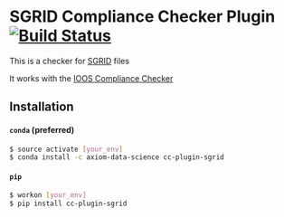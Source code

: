 # SGRID Compliance Checker Plugin [![Build Status](https://travis-ci.org/ioos/cc-plugin-sgrid.svg?branch=master)](https://travis-ci.org/ioos/cc-plugin-sgrid)

This is a checker for [SGRID](https://github.com/sgrid/sgrid) files

It works with the [IOOS Compliance Checker](https://github.com/ioos/compliance-checker)


## Installation


#### `conda` (preferred)

```bash
$ source activate [your_env]
$ conda install -c axiom-data-science cc-plugin-sgrid
```

#### `pip`

```bash
$ workon [your_env]
$ pip install cc-plugin-sgrid
```
